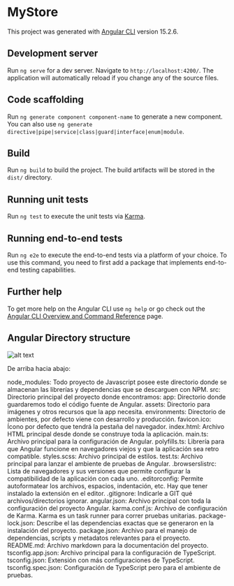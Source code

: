 # MyStore

This project was generated with [Angular CLI](https://github.com/angular/angular-cli) version 15.2.6.

## Development server

Run `ng serve` for a dev server. Navigate to `http://localhost:4200/`. The application will automatically reload if you change any of the source files.

## Code scaffolding

Run `ng generate component component-name` to generate a new component. You can also use `ng generate directive|pipe|service|class|guard|interface|enum|module`.

## Build

Run `ng build` to build the project. The build artifacts will be stored in the `dist/` directory.

## Running unit tests

Run `ng test` to execute the unit tests via [Karma](https://karma-runner.github.io).

## Running end-to-end tests

Run `ng e2e` to execute the end-to-end tests via a platform of your choice. To use this command, you need to first add a package that implements end-to-end testing capabilities.

## Further help

To get more help on the Angular CLI use `ng help` or go check out the [Angular CLI Overview and Command Reference](https://angular.io/cli) page.

## Angular Directory structure

![alt text](https://static.platzi.com/media/user_upload/Screenshot%20from%202022-03-18%2015-17-44-f18ee55c-0a80-46bc-8566-1a41df1daf38.jpg?raw=true)

De arriba hacia abajo:

node_modules: Todo proyecto de Javascript posee este directorio donde se almacenan las librerías y dependencias que se descarguen con NPM.
src: Directorio principal del proyecto donde encontramos:
app: Directorio donde guardaremos todo el código fuente de Angular.
assets: Directorio para imágenes y otros recursos que la app necesita.
environments: Directorio de ambientes, por defecto viene con desarrollo y producción.
favicon.ico: Ícono por defecto que tendrá la pestaña del navegador.
index.html: Archivo HTML principal desde donde se construye toda la aplicación.
main.ts: Archivo principal para la configuración de Angular.
polyfills.ts: Librería para que Angular funcione en navegadores viejos y que la aplicación sea retro compatible.
styles.scss: Archivo principal de estilos.
test.ts: Archivo principal para lanzar el ambiente de pruebas de Angular.
.browserslistrc: Lista de navegadores y sus versiones que permite configurar la compatibilidad de la aplicación con cada uno.
.editorconfig: Permite autoformatear los archivos, espacios, indentación, etc. Hay que tener instalado la extensión en el editor.
.gitignore: Indicarle a GIT qué archivos/directorios ignorar.
angular.json: Archivo principal con toda la configuración del proyecto Angular.
karma.conf.js: Archivo de configuración de Karma. Karma es un task runner para correr pruebas unitarias.
package-lock.json: Describe el las dependencias exactas que se generaron en la instalación del proyecto.
package.json: Archivo para el manejo de dependencias, scripts y metadatos relevantes para el proyecto.
README.md: Archivo markdown para la documentación del proyecto.
tsconfig.app.json: Archivo principal para la configuración de TypeScript.
tsconfig.json: Extensión con más configuraciones de TypeScript.
tsconfig.spec.json: Configuración de TypeScript pero para el ambiente de pruebas.
